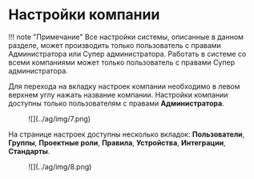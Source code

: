 # Настройки компании

!!! note "Примечание"
    Все настройки системы, описанные в данном разделе, может производить только пользователь с правами Администратора или Супер администратора. Работать в системе со всеми компаниями может только пользователь с правами Супер администратора.

Для перехода на вкладку настроек компании необходимо в левом верхнем углу нажать название компании. Настройки компании доступны только пользователям с правами **Администратора**.

<figure markdown>![](../ag/img/7.png)</figure>
  
На странице настроек доступны несколько вкладок: **Пользователи**, **Группы**, **Проектные роли**, **Правила**, **Устройства**, **Интеграции**, **Стандарты**.
  
<figure markdown>![](../ag/img/8.png)</figure>